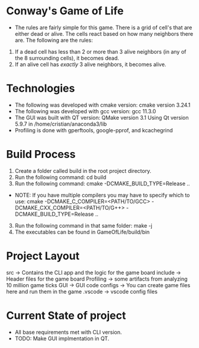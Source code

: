 # Conway's Game of Life
- The rules are fairly simple for this game. There is a grid of cell's that are either
dead or alive. The cells react based on how many neighbors there are. The following are
the rules:
1. If a dead cell has less than 2 or more than 3 alive neighbors (in any of the 8 surrounding cells), it becomes dead.
2. If an alive cell has *exactly* 3 alive neighbors, it becomes alive. 

# Technologies
- The following was developed with cmake version: cmake version 3.24.1
- The following was developed with gcc version: gcc 11.3.0
- The GUI was built with QT version:
QMake version 3.1
Using Qt version 5.9.7 in /home/cristian/anaconda3/lib
- Profiling is done with gperftools, google-pprof, and kcachegrind

# Build Process
1. Create a folder called build in the root project directory.
2. Run the following command: cd build
2. Run the following command: cmake -DCMAKE_BUILD_TYPE=Release ..
- NOTE: If you have multiple compilers you may have to specify which to use:
cmake -DCMAKE_C_COMPILER=<PATH/TO/GCC> -DCMAKE_CXX_COMPILER=<PATH/TO/G++> -DCMAKE_BUILD_TYPE=Release ..
3. Run the following command in that same folder: make -j
3. The executables can be found in GameOfLife/build/bin

# Project Layout
src -> Contains the CLI app and the logic for the game board
include -> Header files for the game board
Profiling -> some artifacts from analyzing 10 million game ticks
GUI -> GUI code
configs -> You can create game files here and run them in the game
.vscode -> vscode config files 

# Current State of project
- All base requirements met with CLI version.
- TODO: Make GUI implmentation in QT.
